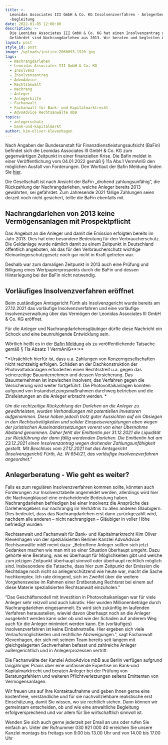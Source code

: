 ```yaml
---
title: >-
  Leonidas Associates III GmbH & Co. KG Insolvenzverfahren - Anlegerberatung und
  -begleitung 
date: 2022-01-05 12:00:00
description: >-
  Die Leonidas Associates III GmbH & Co. KG hat einen Insolvenzantrag gestellt.
  Gefährdet sind Nachrangdarlehen aus 2013. Wir beraten und begleiten Anleger. 
layout: post
style_id: post
image: /uploads/justice-2060093-1920.jpg
tags:
  - Nachrangdarlehen
  - Leonidas Associates III GmbH & Co. KG
  - Insolvenz
  - Insolvenzantrag
  - AdvoAdvice
  - Rechtsanwalt
  - Nachrang
  - Anleger
  - Anlegerhilfe
  - Fachanwalt
  - Fachanwalt für Bank- und Kapitalmarktrecht
  - AdvoAdvice Rechtsanwälte mbB
topics:
  - anlegerschutz
  - bank-und-kapitalmarkt
author: kim-oliver-klevenhagen
---
```

Nach Angaben der Bundes­anstalt für Finanz­dienst­leistungs­aufsicht (BaFin) befindet sich die Leonidas Associates III GmbH & Co. KG zum gegenwärtigen Zeitpunkt in einer finanziellen Krise. Die Bafin meldet in einer Veröffentlichung vom 04.01.2022 gemäß § 11a Abs.1 VermAnlG den möglichen Ausfall von Forderungen. Den Wortlaut der Bafin Meldung finden Sie [hier](https://www.bafin.de/SharedDocs/Veroeffentlichungen/DE/Anlage/220104_anlage_meldung_leonidas_associates.html;jsessionid=17FD72D76DBF7F6316EE80FD80D18299.2_cid500?nn=9021442).

Die Gesell­schaft ist nach Ansicht der BaFin „drohend zahlungs­unfähig“, die Rück­zahlung der Nach­rangdarlehen, welche Anleger bereits 2013 gewährten, sei gefährdet. Zum Jahres­ende 2021 fällige Zahlungen seien derzeit noch nicht gesichert, teilte die BaFin ebenfalls mit.

## Nachrangdarlehen von 2013 keine Vermögensanlagen mit Prospektpflicht

Das Angebot an die Anleger und damit die Emission erfolgten bereits im Jahr 2013. Dies hat eine besondere Bedeutung für den Verbraucherschutz. Die Geldanlage wurde nämlich damit zu einem Zeitpunkt in Deutschland öffentlich angeboten, als das für den Verbraucherschutz wichtige Kleinanlegerschutzgesetz noch gar nicht in Kraft getreten war.

Deshalb war zum damaligen Zeitpunkt in 2013 auch eine Prüfung und Billigung eines Wertpapierprospekts durch die BaFin und dessen Hinterlegung bei der BaFin nicht notwendig.

## Vorläufiges Insolvenzverfahren eröffnet

Beim zuständigen Amtsgericht Fürth als Insolvenzgericht wurde bereits am 27.12.2021 das vorläufige Insolvenzverfahren und eine vorläufige Insolvenzverwaltung über das Vermögen der Leonidas Associates III GmbH & Co. KG eröffnet.

Für die Anleger und Nachrangdarlehensgläubiger dürfte diese Nachricht ein Schock und eine beunruhigende Entwicklung sein.

Wörtlich heißt es in der [Bafin Meldung](https://www.bafin.de/SharedDocs/Veroeffentlichungen/DE/Anlage/220104_anlage_meldung_leonidas_associates.html;jsessionid=17FD72D76DBF7F6316EE80FD80D18299.2_cid500?nn=9021442) als zu veröffentlichende Tatsache gemäß § 11a Absatz 1 VermAnlG**\:**

**"**\*Ursächlich hierfür ist, dass u.a. Zahlungen von Konzerngesellschaften nicht rechtzeitig erfolgen. Schäden an der Dachkonstruktion der Photovoltaikanlagen erforderten einen Rechtsstreit u.a. gegen das seinerzeitige Bauunternehmen und dessen Versicherung. Das Bauunternehmen ist inzwischen insolvent; das Verfahren gegen die Versicherung wird weiter fortgeführt. Die Photovoltaikanlagen konnten aufgrund von Instandsetzungsmaßnahmen durchweg betrieben und die Zinsleistungen an die Anleger erbracht werden. \*

*Um die rechtzeitige Rückzahlung der Darlehen an die Anleger zu gewährleisten, wurden Verhandlungen mit potentiellen Investoren aufgenommen. Diese haben jedoch trotz guter Aussichten auf ein Obsiegen in den Rechtsstreitigkeiten und solider Einspeisevergütungen eben wegen der juristischen Auseinandersetzungen vorerst von einer Übernahme Abstand genommen. Daher fehlt der Emittentin per 31.12.2021 die Liquidität zur Rückführung der dann fällig werdenden Darlehen. Die Emittentin hat am 23.12.2021 einen Insolvenzantrag wegen drohender Zahlungsunfähigkeit gestellt. Mit Beschluss vom 27.12.2021 hat das Amtsgericht (Insolvenzgericht) Fürth, Az. IN 654/21, das vorläufige Insolvenzverfahren angeordnet."*

## Anlegerberatung - Wie geht es weiter?

Falls es zum regulären Insolvenzverfahren kommen sollte, könnten auch Forderungen zur Insolvenztabelle angemeldet werden, allerdings wird hier die Nachrangklausel eine entscheidende Bedeutung haben. Nachrangdarlehen befriedigen bei einer Insolvenz die Ansprüche des Darlehensgebers nur nachrangig im Verhältnis zu allen anderen Gläubigern. Dies bedeutet, dass das Nachrangdarlehen erst dann zurückgezahlt wird, nachdem alle anderen – nicht nachrangigen – Gläubiger in voller Höhe befriedigt wurden.

Rechtsanwalt und Fachanwalt für Bank- und Kapitalmarktrecht Kim Oliver Klevenhagen von der spezialisierten Berliner Kanzlei AdvoAdvice Rechtsanwälte mbB meint dazu: „Betroffene Anleger sollten sich jetzt Gedanken machen wie man mit so einer Situation überhaupt umgeht. Dazu gehörte eine Beratung, was es überhaupt für Möglichkeiten gibt und welche zum jetzigen Zeitpunkt überhaupt sinnvoll oder überhaupt rechtlich möglich sind. Insbesondere die Tatsache, dass hier zum Zeitpunkt der Emission die Rechtslage noch nicht so anlegerschützend wie heute war, macht die Sache hochkomplex. Ich rate dringend, sich im Zweifel über die weitere Vorgehensweise im Rahmen einer Erstberatung Rechtsrat bei einem auf diese Materie spezialisierten Rechtsanwalt einzuholen.”

“Das Geschäftsmodell mit Investition in Photovoltaikanlagen war für viele Anleger sehr reizvoll und auch lukrativ. Hier wurden Millionenbeträge durch Nachrangdarlehen eingesammelt. Es wird sich zukünftig im laufenden Verfahren herausstellen, wieviel davon überhaupt noch an die Anleger ausgekehrt werden kann oder ob und wie der Schaden auf anderem Weg auch für die Anleger minimiert werden kann. Ein (vorläufiges) Insolvenzverfahren ist keine Einbahnstraße. Hier ergeben sich viele Verlaufsmöglichkeiten und rechtliche Abzweigungen.”, sagt Fachanwalt Klevenhagen, der sich mit seinem Team bereits seit langem mit gleichgelagerten Sachverhalten befasst und zahlreiche Anleger außergerichtlich und in Anlegerprozessen vertritt.

Die Fachanwälte der Kanzlei AdvoAdvice mbB aus Berlin verfügen aufgrund langjähriger Praxis über eine umfassende Expertise im Bank-und Kapitalmarktrecht und beraten Anleger bei der Prüfung von Beratungsfehlern und weiteren Pflichtverletzungen seitens Emittenten von Vermögensanlagen.

Wir freuen uns auf Ihre Kontaktaufnahme und geben Ihnen gerne eine kostenfreie, verständliche und für sie nachvollziehbare realistische erst Einschätzung, damit Sie wissen, wo sie rechtlich stehen. Dann können wir gemeinsam entscheiden, ob und wie eine anwaltliche Begleitung erfolgversprechend und vor allem für Sie wirtschaftlich sinnvoll ist.

Wenden Sie sich auch gerne jederzeit per Email an uns oder rufen Sie einfach an. Unter der Rufnummer 030 921 000 40 erreichen Sie unsere Kanzlei montags bis freitags von 9.00 bis 13.00 Uhr und von 14.00 bis 17.00 Uhr
